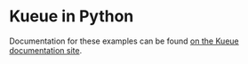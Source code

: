 # Kueue in Python

Documentation for these examples can be found [on the Kueue documentation site](https://kueue.sigs.k8s.io/docs/tasks/run_python_jobs/).
